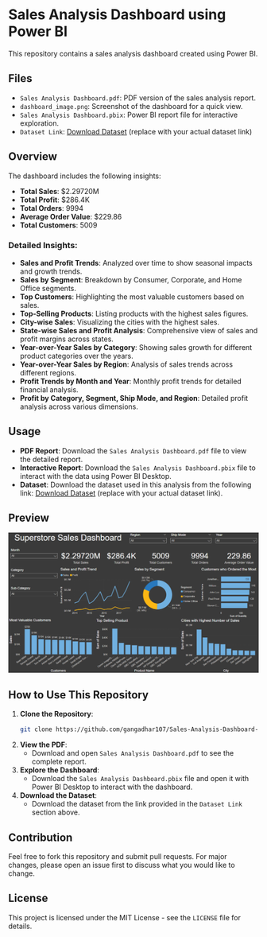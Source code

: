 # Sales Analysis Dashboard using Power BI

This repository contains a sales analysis dashboard created using Power BI.

## Files
- `Sales Analysis Dashboard.pdf`: PDF version of the sales analysis report.
- `dashboard_image.png`: Screenshot of the dashboard for a quick view.
- `Sales Analysis Dashboard.pbix`: Power BI report file for interactive exploration.
- `Dataset Link`: [Download Dataset](https://example.com/dataset-link) (replace with your actual dataset link)

## Overview
The dashboard includes the following insights:
- **Total Sales**: $2.29720M
- **Total Profit**: $286.4K
- **Total Orders**: 9994
- **Average Order Value**: $229.86
- **Total Customers**: 5009

### Detailed Insights:
- **Sales and Profit Trends**: Analyzed over time to show seasonal impacts and growth trends.
- **Sales by Segment**: Breakdown by Consumer, Corporate, and Home Office segments.
- **Top Customers**: Highlighting the most valuable customers based on sales.
- **Top-Selling Products**: Listing products with the highest sales figures.
- **City-wise Sales**: Visualizing the cities with the highest sales.
- **State-wise Sales and Profit Analysis**: Comprehensive view of sales and profit margins across states.
- **Year-over-Year Sales by Category**: Showing sales growth for different product categories over the years.
- **Year-over-Year Sales by Region**: Analysis of sales trends across different regions.
- **Profit Trends by Month and Year**: Monthly profit trends for detailed financial analysis.
- **Profit by Category, Segment, Ship Mode, and Region**: Detailed profit analysis across various dimensions.

## Usage
- **PDF Report**: Download the `Sales Analysis Dashboard.pdf` file to view the detailed report.
- **Interactive Report**: Download the `Sales Analysis Dashboard.pbix` file to interact with the data using Power BI Desktop.
- **Dataset**: Download the dataset used in this analysis from the following link: [Download Dataset](https://www.kaggle.com/datasets/vivek468/superstore-dataset-final
) (replace with your actual dataset link).

## Preview
![Dashboard Preview](dashboard_image.png)

## How to Use This Repository
1. **Clone the Repository**:
    ```sh
    git clone https://github.com/gangadhar107/Sales-Analysis-Dashboard-using-Power-BI.git
    ```
2. **View the PDF**:
    - Download and open `Sales Analysis Dashboard.pdf` to see the complete report.
3. **Explore the Dashboard**:
    - Download the `Sales Analysis Dashboard.pbix` file and open it with Power BI Desktop to interact with the dashboard.
4. **Download the Dataset**:
    - Download the dataset from the link provided in the `Dataset Link` section above.

## Contribution
Feel free to fork this repository and submit pull requests. For major changes, please open an issue first to discuss what you would like to change.

## License
This project is licensed under the MIT License - see the `LICENSE` file for details.
